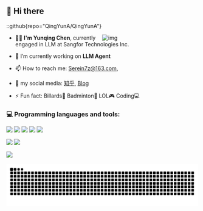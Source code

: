 ## 👋 Hi there

::github{repo="QingYunA/QingYunA"}

<img align="right" alt="img" src="https://s2.loli.net/2024/03/14/Jrd3yKiRFjaXD8Y.gif" width="50%" height="auto" />

- 👨‍💻 **I'm Yunqing Chen**, currently engaged in LLM at Sangfor Technologies Inc.
- 🔭 I’m currently working on **LLM Agent**

- 📫 How to reach me: Serein7z@163.com,
  
- 💬 my social media: [知乎](https://www.zhihu.com/people/chen-yun-qing-76), [Blog](https://qingyuna.github.io/)
  
- ⚡ Fun fact: Billards🎱 Badminton🏸 LOL🎮 Coding💻  

### :computer: Programming languages and tools: 
<p>
<code><img width="15%" src="https://www.vectorlogo.zone/logos/python/python-ar21.svg"></code>
<code><img width="15%" src="https://www.vectorlogo.zone/logos/pytorch/pytorch-ar21.svg"></code>
<code><img width="15%" src="https://www.vectorlogo.zone/logos/ubuntu/ubuntu-ar21.svg"></code>
<code><img width="15%" src="https://www.vectorlogo.zone/logos/vim/vim-ar21.svg"></code>
<!-- <code><img width="15%" src="https://www.vectorlogo.zone/logos/visualstudio_code/visualstudio_code-ar21.svg"></code> -->
<code><img width="15%" src="https://www.vectorlogo.zone/logos/git-scm/git-scm-ar21.svg"></code>
</p>

![](https://github-readme-stats.vercel.app/api?username=QingYunA&show_icons=true&hide_border=true)
![](https://github-readme-stats.vercel.app/api/top-langs/?username=QingYunA)

![](https://komarev.com/ghpvc/?username=QingYunA&style=flat-square)

![亮色](https://raw.githubusercontent.com/QingYunA/QingYunA/output/github-contribution-grid-snake.svg)

